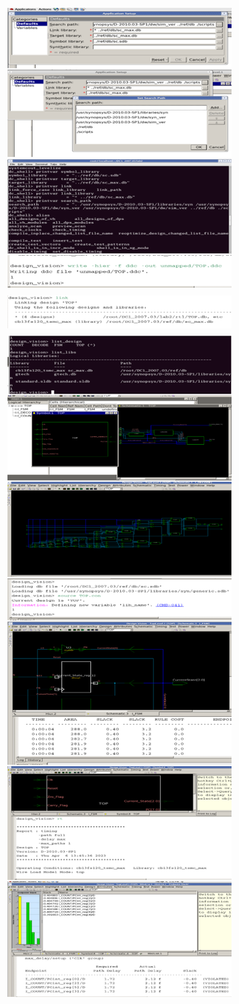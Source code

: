 ![](https://raw.githubusercontent.com/acdefg/cdn/main/obsidian/20230406111106.png)
![](https://raw.githubusercontent.com/acdefg/cdn/main/obsidian/20230406111255.png)
![](https://raw.githubusercontent.com/acdefg/cdn/main/obsidian/20230406111819.png)
![](https://raw.githubusercontent.com/acdefg/cdn/main/obsidian/20230406132445.png)

![](https://raw.githubusercontent.com/acdefg/cdn/main/obsidian/20230406132522.png)


![](https://raw.githubusercontent.com/acdefg/cdn/main/obsidian/20230406132616.png)
![](https://raw.githubusercontent.com/acdefg/cdn/main/obsidian/20230406132758.png)
![](https://raw.githubusercontent.com/acdefg/cdn/main/obsidian/20230406133330.png)
![](https://raw.githubusercontent.com/acdefg/cdn/main/obsidian/20230406134009.png)
![](https://raw.githubusercontent.com/acdefg/cdn/main/obsidian/20230406134253.png)
![](https://raw.githubusercontent.com/acdefg/cdn/main/obsidian/20230406134454.png)
![](https://raw.githubusercontent.com/acdefg/cdn/main/obsidian/20230406135129.png)
